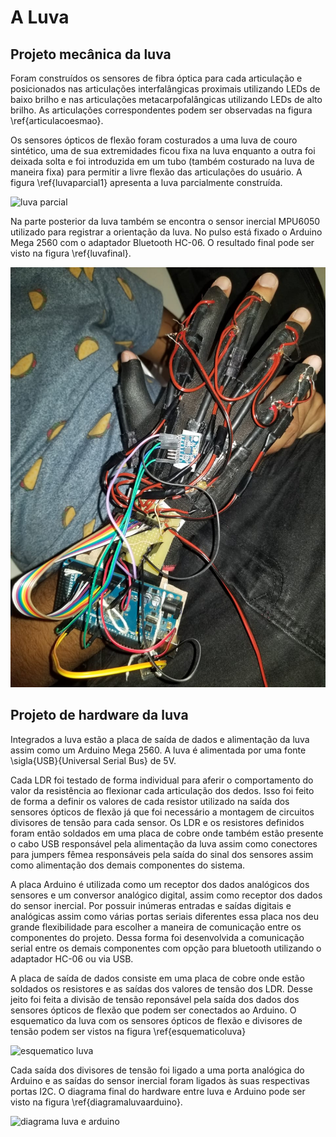 <!-- # [Mirror Hand](luvafinal.md) -->

# A Luva

## Projeto mecânica da luva

Foram construídos os sensores de fibra óptica para cada articulação e posicionados nas articulações interfalângicas proximais utilizando LEDs de baixo brilho e nas articulações metacarpofalângicas utilizando LEDs de alto brilho. As articulações correspondentes podem ser observadas na figura \ref{articulacoesmao}.

Os sensores ópticos de flexão foram costurados a uma luva de couro sintético, uma de sua extremidades ficou fixa na luva enquanto a outra foi deixada solta e foi introduzida em um tubo (também costurado na luva de maneira fixa) para permitir a livre flexão das articulações do usuário. A figura \ref{luvaparcial1} apresenta a luva parcialmente construída.

![luva parcial](luva/luvaparcial1.jpg)

Na parte posterior da luva também se encontra o sensor inercial MPU6050 utilizado para registrar a orientação da luva. No pulso está fixado o Arduino Mega 2560 com o adaptador Bluetooth HC-06. O resultado final pode ser visto na figura \ref{luvafinal}.

![luva terminada](luva/luvafinal.jpg)

## Projeto de hardware da luva

Integrados a luva estão a placa de saída de dados e alimentação da luva assim como um Arduino Mega 2560. A luva é alimentada por uma fonte \sigla{USB}{Universal Serial Bus} de 5V.

Cada LDR foi testado de forma individual para aferir o comportamento do valor da resistência ao flexionar cada articulação dos dedos. Isso foi feito de forma a definir os valores de cada resistor utilizado na saída dos sensores ópticos de flexão já que foi necessário a montagem de circuitos divisores de tensão para cada sensor. Os LDR e os resistores definidos foram então soldados em uma placa de cobre onde também estão presente o cabo USB responsável pela alimentação da luva assim como conectores para jumpers fêmea responsáveis pela saída do sinal dos sensores assim como alimentação dos demais componentes do sistema.

A placa Arduino é utilizada como um receptor dos dados analógicos dos sensores e um conversor analógico digital, assim como receptor dos dados do sensor inercial. Por possuir inúmeras entradas e saídas digitais e analógicas assim como várias portas seriais diferentes  essa placa nos deu grande flexibilidade para escolher a maneira de comunicação entre os componentes do projeto. Dessa forma foi desenvolvida a comunicação serial entre os demais componentes com opção para bluetooth utilizando o adaptador HC-06 ou via USB.

A placa de saída de dados consiste em uma placa de cobre onde estão soldados os resistores e as saídas dos valores de tensão dos LDR. Desse jeito foi feita a divisão de tensão reponsável pela saída dos dados dos sensores ópticos de flexão que podem ser conectados ao Arduino. O esquematico da luva com os sensores ópticos de flexão e divisores de tensão podem ser vistos na figura \ref{esquematicoluva}

![esquematico luva](/diagramas/esquematicoLuca.png)

Cada saída dos divisores de tensão foi ligado a uma porta analógica do Arduino e as saídas do sensor inercial foram ligados às suas respectivas portas I2C. O diagrama final do hardware entre luva e Arduino pode ser visto na figura \ref{diagramaluvaarduino}.

![diagrama luva e arduino](/diagramas/dagramaluvaarduino(1).jpg)